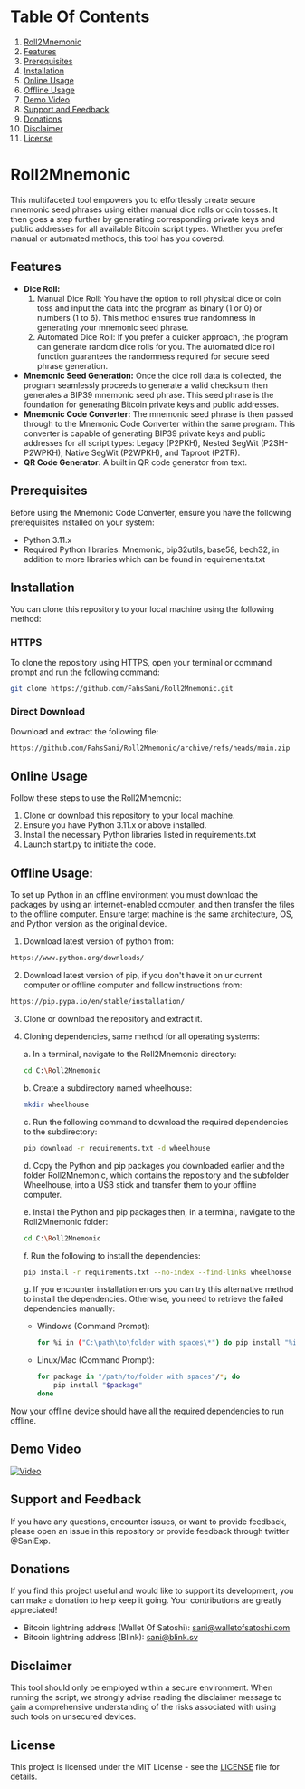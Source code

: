 Table Of Contents
=================
1. [Roll2Mnemonic](#roll2mnemonic)
2. [Features](#features)
3. [Prerequisites](#prerequisites)
4. [Installation](#installation)
5. [Online Usage](#online-usage)
6. [Offline Usage](#offline-usage)
7. [Demo Video](#demo-video)
8. [Support and Feedback](#support-and-feedback)
9. [Donations](#donations)
10. [Disclaimer](#disclaimer)
11. [License](#license)

# Roll2Mnemonic

This multifaceted tool empowers you to effortlessly create secure mnemonic seed phrases using either manual dice rolls or coin tosses. It then goes a step further by generating corresponding private keys and public addresses for all available Bitcoin script types. Whether you prefer manual or automated methods, this tool has you covered.

## Features

- **Dice Roll:**
    1. Manual Dice Roll: You have the option to roll physical dice or coin toss and input the data into the program as binary (1 or 0) or numbers (1 to 6). This method ensures true randomness in generating your mnemonic seed phrase.
    2. Automated Dice Roll: If you prefer a quicker approach, the program can generate random dice rolls for you. The automated dice roll function guarantees the randomness required for secure seed phrase generation.
- **Mnemonic Seed Generation:** Once the dice roll data is collected, the program seamlessly proceeds to generate a valid checksum then generates a BIP39 mnemonic seed phrase. This seed phrase is the foundation for generating Bitcoin private keys and public addresses.
- **Mnemonic Code Converter:** The mnemonic seed phrase is then passed through to the Mnemonic Code Converter within the same program. This converter is capable of generating BIP39 private keys and public addresses for all script types: Legacy (P2PKH), Nested SegWit (P2SH-P2WPKH), Native SegWit (P2WPKH), and Taproot (P2TR).
- **QR Code Generator:** A built in QR code generator from text.


## Prerequisites

Before using the Mnemonic Code Converter, ensure you have the following prerequisites installed on your system:

- Python 3.11.x
- Required Python libraries: Mnemonic, bip32utils, base58, bech32, in addition to more libraries which can be found in requirements.txt


## Installation

You can clone this repository to your local machine using the following method:

### HTTPS

To clone the repository using HTTPS, open your terminal or command prompt and run the following command:

```bash
git clone https://github.com/FahsSani/Roll2Mnemonic.git
```

### Direct Download 

Download and extract the following file:

```bash
https://github.com/FahsSani/Roll2Mnemonic/archive/refs/heads/main.zip
```


## Online Usage

Follow these steps to use the Roll2Mnemonic:

1. Clone or download this repository to your local machine.
2. Ensure you have Python 3.11.x  or above installed.
3. Install the necessary Python libraries listed in requirements.txt
4. Launch start.py to initiate the code.


## Offline Usage:

To set up Python in an offline environment you must download the packages by using an internet-enabled computer, and then transfer the files to the offline computer.
Ensure target machine is the same architecture, OS, and Python version as the original device.

1. Download latest version of python from:

```bash
https://www.python.org/downloads/
```

2. Download latest version of pip, if you don't have it on ur current computer or offline computer and follow instructions from:

```bash
https://pip.pypa.io/en/stable/installation/
```

3. Clone or download the repository and extract it.

4. Cloning dependencies, same method for all operating systems:

   a. In a terminal, navigate to the Roll2Mnemonic directory:

     ```bash
     cd C:\Roll2Mnemonic
     ```

   b. Create a subdirectory named wheelhouse:

     ```bash
     mkdir wheelhouse
     ```

   c. Run the following command to download the required dependencies to the subdirectory:

     ```bash
     pip download -r requirements.txt -d wheelhouse
     ```

   d. Copy the Python and pip packages you downloaded earlier and the folder Roll2Mnemonic, which contains the repository and the subfolder Wheelhouse, into a USB stick and transfer them to your offline computer.

   e. Install the Python and pip packages then, in a terminal, navigate to the Roll2Mnemonic folder:

     ```bash
     cd C:\Roll2Mnemonic
     ```

   f. Run the following to install the dependencies:

     ```bash
     pip install -r requirements.txt --no-index --find-links wheelhouse
     ```

   g. If you encounter installation errors you can try this alternative method to install the dependencies. Otherwise, you need to retrieve the failed dependencies manually:

     - Windows (Command Prompt):

       ```bash
       for %i in ("C:\path\to\folder with spaces\*") do pip install "%i"
       ```

     - Linux/Mac (Command Prompt):

       ```bash
       for package in "/path/to/folder with spaces"/*; do
           pip install "$package"
       done
       ```

Now your offline device should have all the required dependencies to run offline.


## Demo Video

  [![Video](http://img.youtube.com/vi/TV6SB6fHE-s/0.jpg)](http://www.youtube.com/watch?v=TV6SB6fHE-s)

## Support and Feedback

If you have any questions, encounter issues, or want to provide feedback, please open an issue in this repository or provide feedback through twitter @SaniExp.

## Donations

If you find this project useful and would like to support its development, you can make a donation to help keep it going. Your contributions are greatly appreciated!

- Bitcoin lightning address (Wallet Of Satoshi): sani@walletofsatoshi.com
- Bitcoin lightning address (Blink): sani@blink.sv

## Disclaimer

This tool should only be employed within a secure environment. When running the script, we strongly advise reading the disclaimer message to gain a comprehensive understanding of the risks associated with using such tools on unsecured devices.

## License

This project is licensed under the MIT License - see the [LICENSE](LICENSE) file for details.
